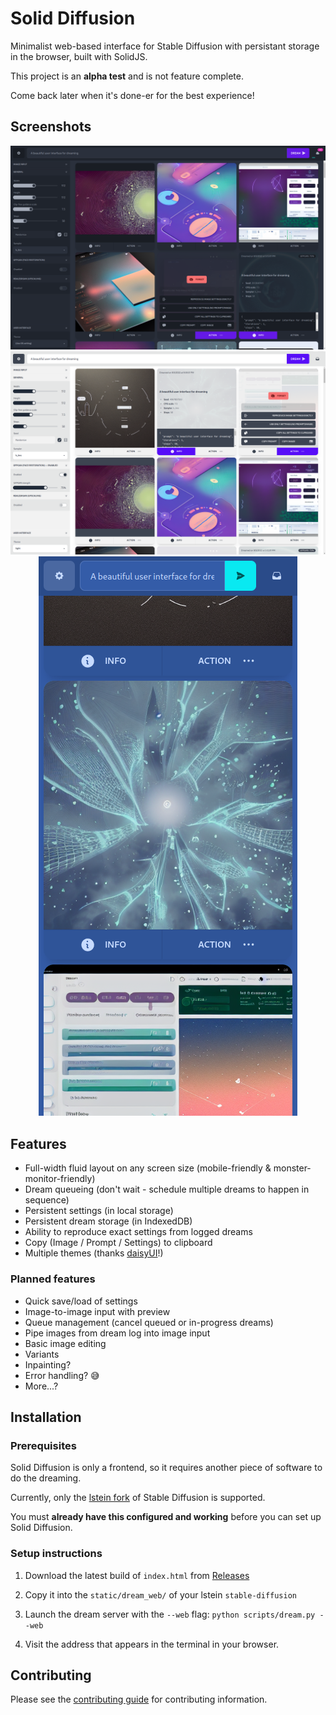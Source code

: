# Solid Diffusion

Minimalist web-based interface for Stable Diffusion with persistant storage in the browser, built with SolidJS.

This project is an **__alpha test__** and is not feature complete. 

Come back later when it's done-er for the best experience!

## Screenshots

<div align="center">
  <img src="./screenshots/alpha.png" alt="Screenshot" />
  <img src="./screenshots/alpha-light.png" alt="Screenshot" />
  <img src="./screenshots/alpha-mobile.png" alt="Screenshot" />
</div>

## Features

* Full-width fluid layout on any screen size (mobile-friendly & monster-monitor-friendly)
* Dream queueing (don't wait - schedule multiple dreams to happen in sequence)
* Persistent settings (in local storage)
* Persistent dream storage (in IndexedDB)
* Ability to reproduce exact settings from logged dreams
* Copy (Image / Prompt / Settings) to clipboard
* Multiple themes (thanks [daisyUI](https://daisyui.com)!)

### Planned features

* Quick save/load of settings
* Image-to-image input with preview
* Queue management (cancel queued or in-progress dreams)
* Pipe images from dream log into image input
* Basic image editing
* Variants
* Inpainting?
* Error handling? 😅
* More...?

## Installation

### Prerequisites

Solid Diffusion is only a frontend, so it requires another piece of software to do the dreaming.

Currently, only the [lstein fork](https://github.com/lstein/stable-diffusion/) of Stable Diffusion is supported. 

You must **already have this configured and working** before you can set up Solid Diffusion.

### Setup instructions

1. Download the latest build of `index.html` from [Releases](https://github.com/nderscore/solid-diffusion/releases)

1. Copy it into the `static/dream_web/` of your lstein `stable-diffusion`

1. Launch the dream server with the `--web` flag: `python scripts/dream.py --web`

1. Visit the address that appears in the terminal in your browser.

## Contributing

Please see the [contributing guide](./CONTRIBUTING.md) for contributing information.
